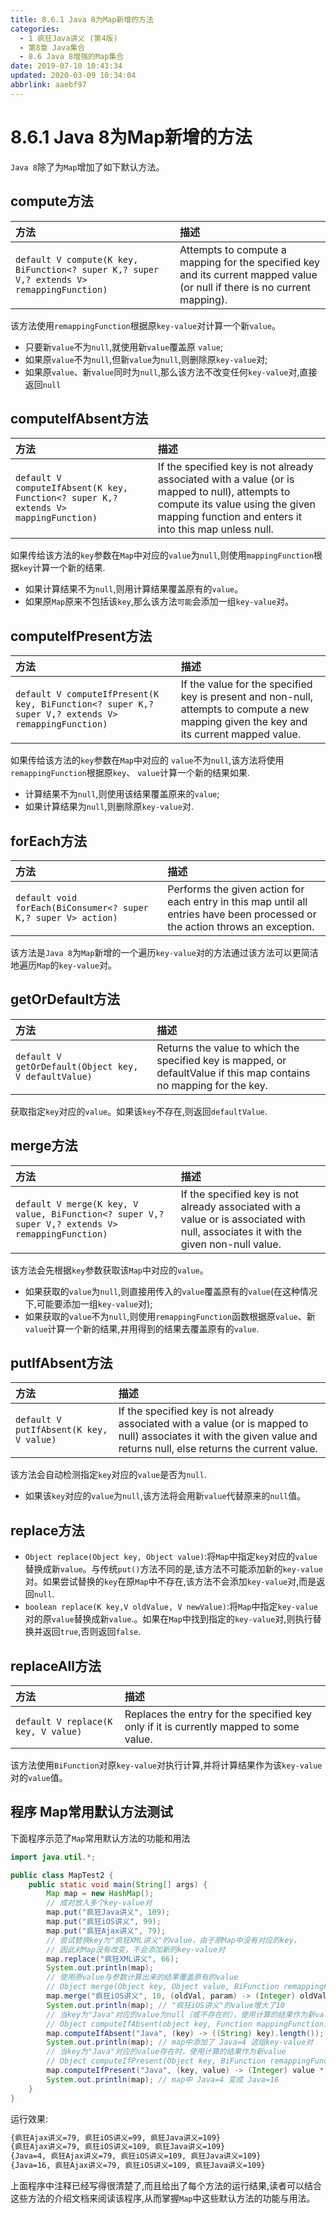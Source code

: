 ```yaml
---
title: 8.6.1 Java 8为Map新增的方法
categories: 
  - 1 疯狂Java讲义 (第4版)
  - 第8章 Java集合
  - 8.6 Java 8增强的Map集合
date: 2019-07-10 10:43:34
updated: 2020-03-09 10:34:04
abbrlink: aaebf97
---
```

# 8.6.1 Java 8为Map新增的方法
`Java 8`除了为`Map`增加了如下默认方法。

## compute方法

|方法|描述|
|:--|:--|
|`default V compute(K key, BiFunction<? super K,​? super V,​? extends V> remappingFunction)`|Attempts to compute a mapping for the specified key and its current mapped value (or null if there is no current mapping).|

该方法使用`remappingFunction`根据原`key-value`对计算一个新`value`。
- 只要新`value`不为`null`,就使用新`value`覆盖原 `value`;
- 如果原`value`不为`null`,但新`value`为`null`,则删除原`key-value`对;
- 如果原`value`、新`value`同时为`null`,那么该方法不改变任何`key-value`对,直接返回`null`

## computeIfAbsent方法

|方法|描述|
|:--|:--|
|`default V computeIfAbsent(K key, Function<? super K,​? extends V> mappingFunction)`|If the specified key is not already associated with a value (or is mapped to null), attempts to compute its value using the given mapping function and enters it into this map unless null.|

如果传给该方法的`key`参数在`Map`中对应的`value`为`null`,则使用`mappingFunction`根据`key`计算一个新的结果.
- 如果计算结果不为`null`,则用计算结果覆盖原有的`value`。
- 如果原`Map`原来不包括该`key`,那么该方法`可能`会添加一组`key-value`对。

## computeIfPresent方法

|方法|描述|
|:--|:--|
|`default V computeIfPresent(K key, BiFunction<? super K,​? super V,​? extends V> remappingFunction)`|If the value for the specified key is present and non-null, attempts to compute a new mapping given the key and its current mapped value.|

如果传给该方法的`key`参数在`Map`中对应的 `value`不为`null`,该方法将使用`remappingFunction`根据原`key`、 `value`计算一个新的结果如果.
- 计算结果不为`null`,则使用该结果覆盖原来的`value`;
- 如果计算结果为`null`,则删除原`key-value`对.

## forEach方法

|方法|描述|
|:--|:--|
|`default void forEach(BiConsumer<? super K,​? super V> action)`|Performs the given action for each entry in this map until all entries have been processed or the action throws an exception.|

该方法是`Java 8`为`Map`新增的一个遍历`key-value`对的方法通过该方法可以更简洁地遍历`Map`的`key-value`对。

## getOrDefault方法

|方法|描述|
|:--|:--|
|`default V getOrDefault(Object key, V defaultValue)`|Returns the value to which the specified key is mapped, or defaultValue if this map contains no mapping for the key.|

获取指定`key`对应的`value`。如果该`key`不存在,则返回`defaultValue`.

## merge方法

|方法|描述|
|:--|:--|
|`default V merge(K key, V value, BiFunction<? super V,​? super V,​? extends V> remappingFunction)`|If the specified key is not already associated with a value or is associated with null, associates it with the given non-null value.|

该方法会先根据`key`参数获取该`Map`中对应的`value`。
- 如果获取的`value`为`null`,则直接用传入的`value`覆盖原有的`value`(在这种情况下,可能要添加一组`key-value`对);
- 如果获取的`value`不为`null`,则使用`remappingFunction`函数根据原`value`、新`value`计算一个新的结果,并用得到的结果去覆盖原有的`value`.

## putIfAbsent方法

|方法|描述|
|:--|:--|
|`default V putIfAbsent(K key, V value)`|If the specified key is not already associated with a value (or is mapped to null) associates it with the given value and returns null, else returns the current value.|

该方法会自动检测指定`key`对应的`value`是否为`null`.
- 如果该`key`对应的`value`为`null`,该方法将会用新`value`代替原来的`null`值。

## replace方法
- `Object replace(Object key, Object value)`:将`Map`中指定`key`对应的`value`替换成新`value`。与传统`put()`方法不同的是,该方法不可能添加新的`key-value`对。如果尝试替换的`key`在原`Map`中不存在,该方法不会添加`key-value`对,而是返回`null`.
- `boolean replace(K key,V oldValue, V newValue)`:将`Map`中指定`key-value`对的原`value`替换成新`value`.。如果在`Map`中找到指定的`key-value`对,则执行替换并返回`true`,否则返回`false`.

## replaceAll方法

|方法|描述|
|:--|:--|
|`default V replace(K key, V value)`|Replaces the entry for the specified key only if it is currently mapped to some value.|

该方法使用`BiFunction`对原`key-value`对执行计算,并将计算结果作为该`key-value`对的`value`值。

## 程序 Map常用默认方法测试
下面程序示范了`Map`常用默认方法的功能和用法
```java
import java.util.*;

public class MapTest2 {
    public static void main(String[] args) {
        Map map = new HashMap();
        // 成对放入多个key-value对
        map.put("疯狂Java讲义", 109);
        map.put("疯狂iOS讲义", 99);
        map.put("疯狂Ajax讲义", 79);
        // 尝试替换key为"疯狂XML讲义"的value，由于原Map中没有对应的key，
        // 因此对Map没有改变，不会添加新的key-value对
        map.replace("疯狂XML讲义", 66);
        System.out.println(map);
        // 使用原value与参数计算出来的结果覆盖原有的value
        // Object merge(Object key, Object value, BiFunction remappingFunction)`
        map.merge("疯狂iOS讲义", 10, (oldVal, param) -> (Integer) oldVal + (Integer) param);
        System.out.println(map); // "疯狂iOS讲义"的value增大了10
        // 当key为"Java"对应的value为null（或不存在时），使用计算的结果作为新value
        // Object computeIfAbsent(object key, Function mappingFunction)
        map.computeIfAbsent("Java", (key) -> ((String) key).length());
        System.out.println(map); // map中添加了 Java=4 这组key-value对
        // 当key为"Java"对应的value存在时，使用计算的结果作为新value
        // Object computeIfPresent(Object key, BiFunction remappingFunction)
        map.computeIfPresent("Java", (key, value) -> (Integer) value * (Integer) value);
        System.out.println(map); // map中 Java=4 变成 Java=16
    }
}
```
运行效果:
```cmd
{疯狂Ajax讲义=79, 疯狂iOS讲义=99, 疯狂Java讲义=109}
{疯狂Ajax讲义=79, 疯狂iOS讲义=109, 疯狂Java讲义=109}
{Java=4, 疯狂Ajax讲义=79, 疯狂iOS讲义=109, 疯狂Java讲义=109}
{Java=16, 疯狂Ajax讲义=79, 疯狂iOS讲义=109, 疯狂Java讲义=109}
```
上面程序中注释已经写得很清楚了,而且给出了每个方法的运行结果,读者可以结合这些方法的介绍文档来阅读该程序,从而掌握`Map`中这些默认方法的功能与用法。

